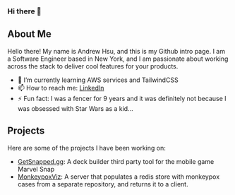 ### Hi there 👋

## About Me
Hello there! My name is Andrew Hsu, and this is my Github intro page. I am a Software Engineer based in New York, and I am passionate about working across the stack to deliver cool features for your products.

- 🌱 I’m currently learning AWS services and TailwindCSS
- 📫 How to reach me: [LinkedIn](https://www.linkedin.com/in/a-hsu)
- ⚡ Fun fact: I was a fencer for 9 years and it was definitely not because I was obsessed with Star Wars as a kid...

## Projects
Here are some of the projects I have been working on:

- [GetSnapped.gg](https://github.com/getsnappedgg/getsnapped-web): A deck builder third party tool for the mobile game Marvel Snap
- [MonkeypoxViz](https://github.com/MPXVIZ/monkeypox-data-viz): A server that populates a redis store with monkeypox cases from a separate repository, and returns it to a client.

<!--
**a-hsu/a-hsu** is a ✨ _special_ ✨ repository because its `README.md` (this file) appears on your GitHub profile.

Here are some ideas to get you started:

- 👯 I’m looking to collaborate on ...
- 🤔 I’m looking for help with ...
- 💬 Ask me about ...
- 📫 How to reach me: ...

-->
